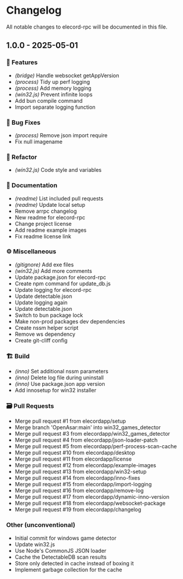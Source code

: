 # Changelog

All notable changes to elecord-rpc will be documented in this file.

## 1.0.0 - 2025-05-01

### 🚀 Features

- *(bridge)* Handle websocket getAppVersion
- *(process)* Tidy up perf logging
- *(process)* Add memory logging
- *(win32.js)* Prevent infinite loops
- Add bun compile command
- Import separate logging function


### 🐛 Bug Fixes

- *(process)* Remove json import require
- Fix null imagename


### 🔧 Refactor

- *(win32.js)* Code style and variables


### 📖 Documentation

- *(readme)* List included pull requests
- *(readme)* Update local setup
- Remove arrpc changelog
- New readme for elecord-rpc
- Change project license
- Add readme example images
- Fix readme license link


### ⚙️ Miscellaneous

- *(gitignore)* Add exe files
- *(win32.js)* Add more comments
- Update package.json for elecord-rpc
- Create npm command for update_db.js
- Update logging for elecord-rpc
- Update detectable.json
- Update logging again
- Update detectable.json
- Switch to bun package lock
- Make non-prod packages dev dependencies
- Create nssm helper script
- Remove ws dependency
- Create git-cliff config


### 🏗️ Build

- *(inno)* Set additional nssm parameters
- *(inno)* Delete log file during uninstall
- *(inno)* Use package.json app version
- Add innosetup for win32 installer


### 🗃️ Pull Requests

- Merge pull request #1 from elecordapp/setup
- Merge branch 'OpenAsar:main' into win32_games_detector
- Merge pull request #3 from elecordapp/win32_games_detector
- Merge pull request #4 from elecordapp/json-loader-patch
- Merge pull request #5 from elecordapp/perf-process-scan-cache
- Merge pull request #10 from elecordapp/desktop
- Merge pull request #11 from elecordapp/license
- Merge pull request #12 from elecordapp/example-images
- Merge pull request #13 from elecordapp/win32-setup
- Merge pull request #14 from elecordapp/inno-fixes
- Merge pull request #15 from elecordapp/import-logging
- Merge pull request #16 from elecordapp/remove-log
- Merge pull request #17 from elecordapp/dynamic-inno-version
- Merge pull request #18 from elecordapp/websocket-package
- Merge pull request #19 from elecordapp/changelog


### Other (unconventional)

- Initial commit for windows game detector
- Update win32.js
- Use Node's CommonJS JSON loader
- Cache the DetectableDB scan results
- Store only detected in cache instead of boxing it
- Implement garbage collection for the cache


<!-- generated by git-cliff -->
